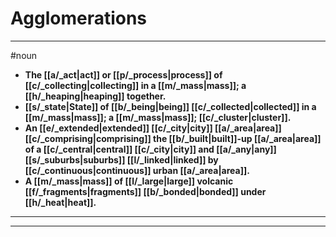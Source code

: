 # Agglomerations
---
#noun
- **The [[a/_act|act]] or [[p/_process|process]] of [[c/_collecting|collecting]] in a [[m/_mass|mass]]; a [[h/_heaping|heaping]] together.**
- **[[s/_state|State]] of [[b/_being|being]] [[c/_collected|collected]] in a [[m/_mass|mass]]; a [[m/_mass|mass]]; [[c/_cluster|cluster]].**
- **An [[e/_extended|extended]] [[c/_city|city]] [[a/_area|area]] [[c/_comprising|comprising]] the [[b/_built|built]]-up [[a/_area|area]] of a [[c/_central|central]] [[c/_city|city]] and [[a/_any|any]] [[s/_suburbs|suburbs]] [[l/_linked|linked]] by [[c/_continuous|continuous]] urban [[a/_area|area]].**
- **A [[m/_mass|mass]] of [[l/_large|large]] volcanic [[f/_fragments|fragments]] [[b/_bonded|bonded]] under [[h/_heat|heat]].**
---
---
